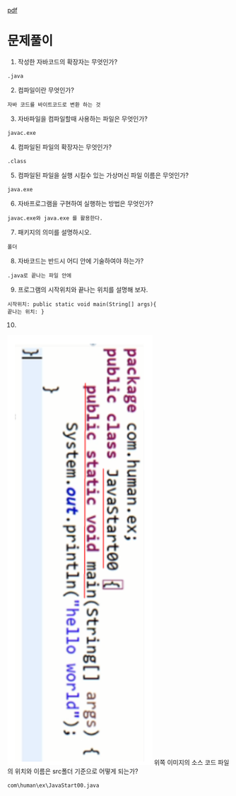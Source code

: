 [pdf](../pdf/JAVA240812simple148.pdf)
#  문제풀이 

1. 작성한 자바코드의 확장자는 무엇인가? 
```
.java
```

2. 컴파일이란 무엇인가? 
```
자바 코드를 바이트코드로 변환 하는 것
```

3. 자바파일을 컴파일할때 사용하는 파일은 무엇인가? 
```
javac.exe
```

4. 컴파일된 파일의 확장자는 무엇인가? 
```
.class
```

5. 컴파일된 파일을 실행 시킬수 있는 가상머신 파일 이름은 무엇인가? 
```
java.exe
```

6. 자바프로그램을 구현하여 실행하는 방법은 무엇인가? 
```
javac.exe와 java.exe 를 활용한다.
```

7. 패키지의 의미를 설명하시오. 
```
폴더
```

8. 자바코드는 반드시 어디 안에 기술하여야 하는가? 
```
.java로 끝나는 파일 안에 
```

9. 프로그램의 시작위치와 끝나는 위치를 설명해 보자. 
```
시작위치: public static void main(String[] args){
끝나는 위치: }
```

10. 
![image1](../images/image1.png)
위쪽 이미지의 소스 코드 파일의 위치와 이름은 src폴더 기준으로 어떻게 되는가? 
```
com\human\ex\JavaStart00.java
```
